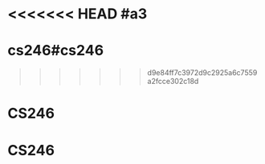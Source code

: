 <<<<<<< HEAD
#a3
=======
# cs246#cs246
>>>>>>> d9e84ff7c3972d9c2925a6c7559a2fcce302c18d
# CS246
# CS246
